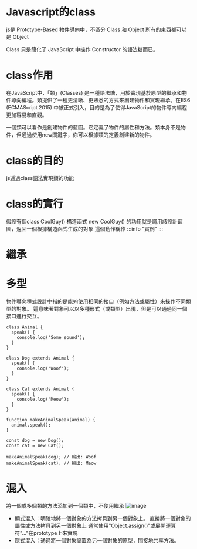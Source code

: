 # Javascript的class
js是 Prototype-Based 物件導向中，不區分 Class 和 Object 所有的東西都可以是 Object


Class 只是簡化了 JavaScript 中操作 Constructor 的語法糖而已。

# class作用
在JavaScript中，「類」(Classes) 是一種語法糖，用於實現基於原型的繼承和物件導向編程。類提供了一種更清晰、更熟悉的方式來創建物件和實現繼承。在ES6 (ECMAScript 2015) 中被正式引入，目的是為了使得JavaScript的物件導向編程更加容易和直觀。

一個類可以看作是創建物件的藍圖。它定義了物件的屬性和方法。類本身不是物件，但通過使用new關鍵字，你可以根據類的定義創建新的物件。

# class的目的
js透過class語法實現類的功能

# class的實行
假設有個class CoolGuy() 構造函式
new CoolGuy() 的功用就是調用該設計藍圖，返回一個根據構造函式生成的對象
這個動作稱作 
:::info 
"實例" 
:::

# 繼承
# 多型
物件導向程式設計中指的是能夠使用相同的接口（例如方法或屬性）來操作不同類型的對象。
這意味著對象可以以多種形式（或類型）出現，但是可以通過同一個接口進行交互。
```javascript=
class Animal {
  speak() {
    console.log('Some sound');
  }
}

class Dog extends Animal {
  speak() {
    console.log('Woof');
  }
}

class Cat extends Animal {
  speak() {
    console.log('Meow');
  }
}

function makeAnimalSpeak(animal) {
  animal.speak();
}

const dog = new Dog();
const cat = new Cat();

makeAnimalSpeak(dog); // 輸出: Woof
makeAnimalSpeak(cat); // 輸出: Meow

```
# 混入 
將一個或多個類的方法添加到一個類中，不使用繼承
![image](https://hackmd.io/_uploads/B1MEibwp6.png)

* 顯式混入：明確地將一個對象的方法拷貝到另一個對象上。
直接將一個對象的屬性或方法拷貝到另一個對象上
通常使用"Object.assign()"或展開運算符"..."在prototype上來實現
* 隱式混入：通過將一個對象設置為另一個對象的原型，間接地共享方法。
